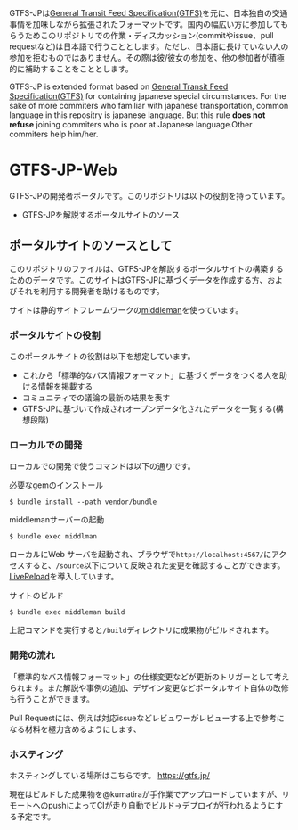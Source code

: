 GTFS-JPは[General Transit Feed Specification(GTFS)](https://github.com/google/transit/tree/master/gtfs/spec/en)を元に、日本独自の交通事情を加味しながら拡張されたフォーマットです。国内の幅広い方に参加してもらうためこのリポジトリでの作業・ディスカッション(commitやissue、pull requestなど)は日本語で行うこととします。ただし、日本語に長けていない人の参加を拒むものではありません。その際は彼/彼女の参加を、他の参加者が積極的に補助することをこととします。

GTFS-JP is extended format based on [General Transit Feed Specification(GTFS)](https://github.com/google/transit/tree/master/gtfs/spec/en) for containing japanese special circumstances. For the sake of more commiters who familiar with japanese transportation, common language
in this repositry is japanese language. But this rule **does not refuse** joining commiters who is poor at Japanese language.Other commiters help him/her.

# GTFS-JP-Web
GTFS-JPの開発者ポータルです。このリポジトリは以下の役割を持っています。
* GTFS-JPを解説するポータルサイトのソース

## ポータルサイトのソースとして
このリポジトリのファイルは、GTFS-JPを解説するポータルサイトの構築するためのデータです。このサイトはGTFS-JPに基づくデータを作成する方、およびそれを利用する開発者を助けるものです。

サイトは静的サイトフレームワークの[middleman](https://middlemanapp.com/jp/)を使っています。

### ポータルサイトの役割
このポータルサイトの役割は以下を想定しています。
* これから「標準的なバス情報フォーマット」に基づくデータをつくる人を助ける情報を掲載する
* コミュニティでの議論の最新の結果を表す
* GTFS-JPに基づいて作成されオープンデータ化されたデータを一覧する(構想段階)

### ローカルでの開発
ローカルでの開発で使うコマンドは以下の通りです。

必要なgemのインストール
```
$ bundle install --path vendor/bundle
```

middlemanサーバーの起動
```
$ bundle exec middlman
```
ローカルにWeb サーバを起動され、ブラウザで`http://localhost:4567/`にアクセスすると、`/source`以下について反映された変更を確認することができます。
[LiveReload](https://middlemanapp.com/jp/basics/development-cycle/#livereload)を導入しています。

サイトのビルド
```
$ bundle exec middleman build
```
上記コマンドを実行すると`/build`ディレクトリに成果物がビルドされます。

### 開発の流れ
「標準的なバス情報フォーマット」の仕様変更などが更新のトリガーとして考えられます。また解説や事例の追加、デザイン変更などポータルサイト自体の改修も行うことができます。

Pull Requestには、例えば対応issueなどレビュワーがレビューする上で参考になる材料を極力含めるようにします、

###  ホスティング
ホスティングしている場所はこちらです。
https://gtfs.jp/

現在はビルドした成果物を@kumatiraが手作業でアップロードしていますが、リモートへのpushによってCIが走り自動でビルド→デプロイが行われるようにする予定です。
